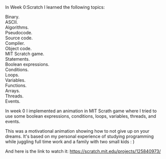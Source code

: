 In Week 0:Scratch I learned the following topics:

Binary.  
ASCII.  
Algorithms.  
Pseudocode.  
Source code.  
Compiler.  
Object code.  
MIT Scratch game.  
Statements.  
Boolean expressions.  
Conditions.  
Loops.  
Variables.  
Functions.  
Arrays.  
Threads.  
Events.  

In week 0 I implemented an animation in MIT Scrath game where I tried to use some boolean expressions, conditions, loops, variables, threads, and events.

This was a motivational animation showing how to not give up on your dreams. It's based on my personal experience of studying programming while juggling full time work and a family with two small kids : )

And here is the link to watch it: 
https://scratch.mit.edu/projects/125840973/
